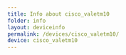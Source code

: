 ```yaml
---
title: Info about cisco_valetm10
folder: info
layout: deviceinfo
permalink: /devices/cisco_valetm10/
device: cisco_valetm10
---
```

